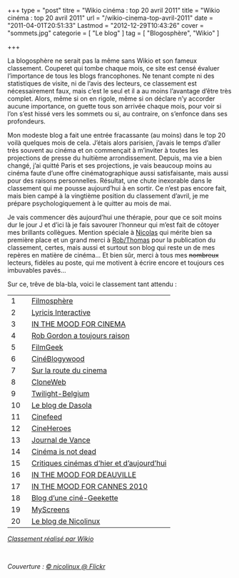 +++
type = "post"
titre = "Wikio cinéma : top 20 avril 2011"
title = "Wikio cinéma : top 20 avril 2011"
url = "/wikio-cinema-top-avril-2011"
date = "2011-04-01T20:51:33"
Lastmod = "2012-12-29T10:43:26"
cover = "sommets.jpg"
categorie = [ "Le blog" ]
tag = [ "Blogosphère", "Wikio" ]

+++

<p>La blogosphère ne serait pas la même sans Wikio et son fameux classement. Couperet qui tombe chaque mois, ce site est censé évaluer l&rsquo;importance de tous les blogs francophones. Ne tenant compte ni des statistiques de visite, ni de l&rsquo;avis des lecteurs, ce classement est nécessairement faux, mais c&rsquo;est le seul et il a au moins l&rsquo;avantage d&rsquo;être très complet. Alors, même si on en rigole, même si on déclare n&rsquo;y accorder aucune importance, on guette tous son arrivée chaque mois, pour voir si l&rsquo;on s&rsquo;est hissé vers les sommets ou si, au contraire, on s&rsquo;enfonce dans ses profondeurs.</p>
<p>Mon modeste blog a fait une entrée fracassante (au moins) dans le top 20 voilà quelques mois de cela. J&rsquo;étais alors parisien, j&rsquo;avais le temps d&rsquo;aller très souvent au cinéma et on commençait à m&rsquo;inviter à toutes les projections de presse du huitième arrondissement. Depuis, ma vie a bien changé, j&rsquo;ai quitté Paris et ses projections, je vais beaucoup moins au cinéma faute d&rsquo;une offre cinématographique aussi satisfaisante, mais aussi pour des raisons personnelles. Résultat, une chute inexorable dans le classement qui me pousse aujourd&rsquo;hui à en sortir. Ce n&rsquo;est pas encore fait, mais bien campé à la vingtième position du classement d&rsquo;avril, je me prépare psychologiquement à le quitter au mois de mai.</p>
<p>Je vais commencer dès aujourd&rsquo;hui une thérapie, pour que ce soit moins dur le jour J et d&rsquo;ici là je fais savourer l&rsquo;honneur qui m&rsquo;est fait de côtoyer mes brillants collègues. Mention spéciale à <a href="http://www.filmosphere.com/">Nicolas</a> qui mérite bien sa première place et un grand merci à <a href="http://www.toujoursraison.com/">Rob/Thomas</a> pour la publication du classement, certes, mais aussi et surtout son blog qui reste un de mes repères en matière de cinéma… Et bien sûr, merci à tous mes <span style="text-decoration: line-through;">nombreux</span> lecteurs, fidèles au poste, qui me motivent à écrire encore et toujours ces imbuvables pavés…</p>
<p>Sur ce, trêve de bla-bla, voici le classement tant attendu :</p>
<table border="0" cellspacing="0" cellpadding="0" width="100%">
<tbody>
<tr class="bg">
<td class="td1" width="30" valign="top">1</td>
<td class="td2"><a rel="nofollow" href="http://www.filmosphere.com/" target="_blank">Filmosphère</a></td>
</tr>
<tr class="bg">
<td class="td1" width="30" valign="top">2</td>
<td class="td2"><a rel="nofollow" href="http://www.lyricis.fr/" target="_blank">Lyricis Interactive </a></td>
</tr>
<tr class="bg">
<td class="td1" width="30" valign="top">3</td>
<td class="td2"><a rel="nofollow" href="http://www.inthemoodforcinema.com/" target="_blank">IN THE MOOD FOR CINEMA</a></td>
</tr>
<tr class="bg">
<td class="td1" width="30" valign="top">4</td>
<td class="td2"><a rel="nofollow" href="http://www.toujoursraison.com" target="_blank">Rob Gordon a toujours raison</a></td>
</tr>
<tr class="bg">
<td class="td1" width="30" valign="top">5</td>
<td class="td2"><a rel="nofollow" href="http://filmgeek.fr" target="_blank">FilmGeek</a></td>
</tr>
<tr class="bg">
<td class="td1" width="30" valign="top">6</td>
<td class="td2"><a rel="nofollow" href="http://blogywoodland.blogspot.com" target="_blank">CinéBlogywood</a></td>
</tr>
<tr class="bg">
<td class="td1" width="30" valign="top">7</td>
<td class="td2"><a rel="nofollow" href="http://www.surlarouteducinema.com/" target="_blank">Sur la route du cinema</a></td>
</tr>
<tr class="bg">
<td class="td1" width="30" valign="top">8</td>
<td class="td2"><a rel="nofollow" href="http://www.cloneweb.net" target="_blank">CloneWeb</a></td>
</tr>
<tr class="bg">
<td class="td1" width="30" valign="top">9</td>
<td class="td2"><a rel="nofollow" href="http://twilight-belgium.blogspot.com/" target="_blank">Twilight-Belgium</a></td>
</tr>
<tr class="bg">
<td class="td1" width="30" valign="top">10</td>
<td class="td2"><a rel="nofollow" href="http://dasola.canalblog.com" target="_blank">Le blog de Dasola</a></td>
</tr>
<tr class="bg">
<td class="td1" width="30" valign="top">11</td>
<td class="td2"><a rel="nofollow" href="http://www.cinefeed.com" target="_blank">Cinefeed</a></td>
</tr>
<tr class="bg">
<td class="td1" width="30" valign="top">12</td>
<td class="td2"><a rel="nofollow" href="http://www.cineheroes.net" target="_blank">CineHeroes</a></td>
</tr>
<tr class="bg">
<td class="td1" width="30" valign="top">13</td>
<td class="td2"><a rel="nofollow" href="http://journal-de-vance.over-blog.com" target="_blank">Journal de Vance</a></td>
</tr>
<tr class="bg">
<td class="td1" width="30" valign="top">14</td>
<td class="td2"><a rel="nofollow" href="http://cinemaisnotdead.fr/" target="_blank">Cinéma is not dead</a></td>
</tr>
<tr class="bg">
<td class="td1" width="30" valign="top">15</td>
<td class="td2"><a rel="nofollow" href="http://www.plan-c.fr/" target="_blank">Critiques cinémas d&rsquo;hier et d&rsquo;aujourd&rsquo;hui</a></td>
</tr>
<tr class="bg">
<td class="td1" width="30" valign="top">16</td>
<td class="td2"><a rel="nofollow" href="http://www.inthemoodfordeauville.com/" target="_blank">IN THE MOOD FOR DEAUVILLE</a></td>
</tr>
<tr class="bg">
<td class="td1" width="30" valign="top">17</td>
<td class="td2"><a rel="nofollow" href="http://www.inthemoodforcannes.com" target="_blank">IN THE MOOD FOR CANNES 2010</a></td>
</tr>
<tr class="bg">
<td class="td1" width="30" valign="top">18</td>
<td class="td2"><a rel="nofollow" href="http://nivrae.fr/" target="_blank">Blog d&rsquo;une ciné-Geekette</a></td>
</tr>
<tr class="bg">
<td class="td1" width="30" valign="top">19</td>
<td class="td2"><a rel="nofollow" href="http://myscreens.fr" target="_blank">MyScreens</a></td>
</tr>
<tr class="bg">
<td class="td1" width="30" valign="top">20</td>
<td class="td2"><a rel="nofollow" href="/" target="_blank">Le blog de Nicolinux</a></td>
</tr>
</tbody>
</table>
<p><em><a title="Classement réalisé par Wikio" href="http://www.wikio.fr" target="_blank">Classement réalisé par Wikio</a></em></p>
<p>&nbsp;</p>
<p><em>Couverture : <a href="http://www.flickr.com/photos/nicolinux/2857119378/in/set-72157607289672225/">© nicolinux @ Flickr</a></em></p>

